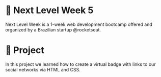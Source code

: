 # 🚀 Next Level Week 5
Next Level Week is a 1-week web development bootcamp offered and organized by a Brazilian startup @rocketseat.

# 🧾 Project
In this project we learned how to create a virtual badge with links to our social networks via HTML and CSS.
